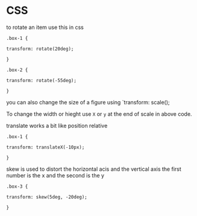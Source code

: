 # CSS



to rotate an item use this in css

`.box-1 {`

  `transform: rotate(20deg);`

`}`

`.box-2 {`

  `transform: rotate(-55deg);`

`}`

you can also change the size of a figure using `transform: scale();

To change the width or hieght use `X` or `y` at the end of scale in above code.

translate works a bit like position relative

`.box-1 {`

  `transform: translateX(-10px);`

`}`



skew is used to distort the horizontal acis and the vertical axis
the first number is the x and the second is the y

`.box-3 {`

  `transform: skew(5deg, -20deg);`

`}`

